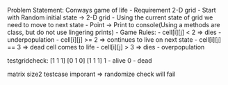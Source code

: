 Problem Statement: Conways game of life
    - Requirement 2-D grid
    - Start with Random initial state -> 2-D grid
    - Using the current state of grid we need to move to next state
    - Point -> Print to console(Using a methods are class, but do not use lingering prints)
    - Game Rules:
         - cell[i][j] < 2 => dies - underpopulation
         - cell[i][j] >= 2 => continues to live on next state
         - cell[i][j] == 3 => dead cell comes to life
         - cell[i][j] > 3 => dies - overpopulation


testgridcheck:
[1 1 1]
[0 1 0]
[1 1 1]
1 - alive
0 - dead


matrix size2 testcase imporant => randomize check will fail